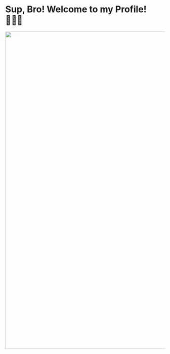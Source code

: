 # Sup, Bro! Welcome to my Profile! 👨🏻‍💻
<img src="https://github.com/user-attachments/assets/b4275866-000c-4970-bbf8-f5e2441f5093" width="1000">



<!--
**kleinborre/kleinborre** is a ✨ _special_ ✨ repository because its `README.md` (this file) appears on your GitHub profile.

Here are some ideas to get you started:

- 🔭 I’m currently working on ...
- 🌱 I’m currently learning ...
- 👯 I’m looking to collaborate on ...
- 🤔 I’m looking for help with ...
- 💬 Ask me about ...
- 📫 How to reach me: ...
- 😄 Pronouns: ...
- ⚡ Fun fact: ...
-->
